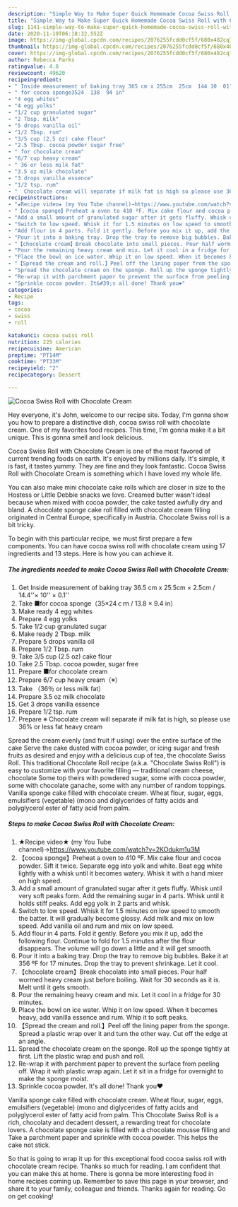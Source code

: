 ```yaml
---
description: "Simple Way to Make Super Quick Homemade Cocoa Swiss Roll with Chocolate Cream"
title: "Simple Way to Make Super Quick Homemade Cocoa Swiss Roll with Chocolate Cream"
slug: 1141-simple-way-to-make-super-quick-homemade-cocoa-swiss-roll-with-chocolate-cream
date: 2020-11-19T06:18:32.552Z
image: https://img-global.cpcdn.com/recipes/2076255fcdd0cf5f/680x482cq70/cocoa-swiss-roll-with-chocolate-cream-recipe-main-photo.jpg
thumbnail: https://img-global.cpcdn.com/recipes/2076255fcdd0cf5f/680x482cq70/cocoa-swiss-roll-with-chocolate-cream-recipe-main-photo.jpg
cover: https://img-global.cpcdn.com/recipes/2076255fcdd0cf5f/680x482cq70/cocoa-swiss-roll-with-chocolate-cream-recipe-main-photo.jpg
author: Rebecca Parks
ratingvalue: 4.8
reviewcount: 49620
recipeingredient:
- " Inside measurement of baking tray 365 cm x 255cm  25cm  144 10  01"
- " for cocoa sponge3524  138  94 in"
- "4 egg whites"
- "4 egg yolks"
- "1/2 cup granulated sugar"
- "2 Tbsp. milk"
- "5 drops vanilla oil"
- "1/2 Tbsp. rum"
- "3/5 cup (2.5 oz) cake flour"
- "2.5 Tbsp. cocoa powder sugar free"
- " for chocolate cream"
- "6/7 cup heavy cream"
- " 36 or less milk fat"
- "3.5 oz milk chocolate"
- "3 drops vanilla essence"
- "1/2 tsp. rum"
- "  Chocolate cream will separate if milk fat is high so please use 36 or less fat heavy cream"
recipeinstructions:
- "★Recipe video★ (my You Tube channel)→https://www.youtube.com/watch?v=2KOdukm1u3M"
- "【cocoa sponge】Preheat a oven to 410 ºF. Mix cake flour and cocoa powder. Sift it twice. Separate egg into yolk and white. Beat egg white lightly with a whisk until it becomes watery. Whisk it with a hand mixer on high speed."
- "Add a small amount of granulated sugar after it gets fluffy. Whisk until very soft peaks form. Add the remaining sugar in 4 parts. Whisk until it holds stiff peaks. Add egg yolk in 2 parts and whisk."
- "Switch to low speed. Whisk it for 1.5 minutes on low speed to smooth the batter. It will gradually become glossy. Add milk and mix on low speed. Add vanilla oil and rum and mix on low speed."
- "Add flour in 4 parts. Fold it gently. Before you mix it up, add the following flour. Continue to fold for 1.5 minutes after the flour disappears. The volume will go down a little and it will get smooth."
- "Pour it into a baking tray. Drop the tray to remove big bubbles. Bake it at 356 ºF for 17 minutes. Drop the tray to prevent shrinkage. Let it cool."
- "【chocolate cream】Break chocolate into small pieces. Pour half wormed heavy cream just before boiling. Wait for 30 seconds as it is. Melt until it gets smooth."
- "Pour the remaining heavy cream and mix. Let it cool in a fridge for 30 minutes."
- "Place the bowl on ice water. Whip it on low speed. When it becomes heavy, add vanilla essence and rum. Whip it to soft peaks."
- "【Spread the cream and roll.】Peel off the lining paper from the sponge. Spread a plastic wrap over it and turn the other way. Cut off the edge at an angle."
- "Spread the chocolate cream on the sponge. Roll up the sponge tightly at first. Lift the plastic wrap and push and roll."
- "Re-wrap it with parchment paper to prevent the surface from peeling off. Wrap it with plastic wrap again. Let it sit in a fridge for overnight to make the sponge moist."
- "Sprinkle cocoa powder. It&#39;s all done! Thank you❤"
categories:
- Recipe
tags:
- cocoa
- swiss
- roll

katakunci: cocoa swiss roll 
nutrition: 225 calories
recipecuisine: American
preptime: "PT14M"
cooktime: "PT33M"
recipeyield: "2"
recipecategory: Dessert

---
```



![Cocoa Swiss Roll with Chocolate Cream](https://img-global.cpcdn.com/recipes/2076255fcdd0cf5f/680x482cq70/cocoa-swiss-roll-with-chocolate-cream-recipe-main-photo.jpg)

Hey everyone, it's John, welcome to our recipe site. Today, I'm gonna show you how to prepare a distinctive dish, cocoa swiss roll with chocolate cream. One of my favorites food recipes. This time, I'm gonna make it a bit unique. This is gonna smell and look delicious.

Cocoa Swiss Roll with Chocolate Cream is one of the most favored of current trending foods on earth. It's enjoyed by millions daily. It's simple, it is fast, it tastes yummy. They are fine and they look fantastic. Cocoa Swiss Roll with Chocolate Cream is something which I have loved my whole life.

You can also make mini chocolate cake rolls which are closer in size to the Hostess or Little Debbie snacks we love. Creamed butter wasn&#39;t ideal because when mixed with cocoa powder, the cake tasted awfully dry and bland. A chocolate sponge cake roll filled with chocolate cream filling originated in Central Europe, specifically in Austria. Chocolate Swiss roll is a bit tricky.


To begin with this particular recipe, we must first prepare a few components. You can have cocoa swiss roll with chocolate cream using 17 ingredients and 13 steps. Here is how you can achieve it.

<!--inarticleads1-->

##### The ingredients needed to make Cocoa Swiss Roll with Chocolate Cream:

1. Get  Inside measurement of baking tray 36.5 cm x 25.5cm × 2.5cm / 14.4&#39;&#39;× 10&#39;&#39; × 0.1&#39;&#39;
1. Take  ■for cocoa sponge（35×24ｃｍ / 13.8 × 9.4 in）
1. Make ready 4 egg whites
1. Prepare 4 egg yolks
1. Take 1/2 cup granulated sugar
1. Make ready 2 Tbsp. milk
1. Prepare 5 drops vanilla oil
1. Prepare 1/2 Tbsp. rum
1. Take 3/5 cup (2.5 oz) cake flour
1. Take 2.5 Tbsp. cocoa powder, sugar free
1. Prepare  ■for chocolate cream
1. Prepare 6/7 cup heavy cream（※）
1. Take  （36％ or less milk fat）
1. Prepare 3.5 oz milk chocolate
1. Get 3 drops vanilla essence
1. Prepare 1/2 tsp. rum
1. Prepare  ※ Chocolate cream will separate if milk fat is high, so please use 36% or less fat heavy cream


Spread the cream evenly (and fruit if using) over the entire surface of the cake Serve the cake dusted with cocoa powder, or icing sugar and fresh fruits as desired and enjoy with a delicious cup of tea, the chocolate Swiss Roll. This traditional Chocolate Roll recipe (a.k.a. &#34;Chocolate Swiss Roll&#34;) is easy to customize with your favorite filling — traditional cream cheese, chocolate Some top theirs with powdered sugar, some with cocoa powder, some with chocolate ganache, some with any number of random toppings. Vanilla sponge cake filled with chocolate cream. Wheat flour, sugar, eggs, emulsifiers (vegetable) (mono and diglycerides of fatty acids and polyglycerol ester of fatty acid from palm. 

<!--inarticleads2-->

##### Steps to make Cocoa Swiss Roll with Chocolate Cream:

1. ★Recipe video★ (my You Tube channel)→https://www.youtube.com/watch?v=2KOdukm1u3M
1. 【cocoa sponge】Preheat a oven to 410 ºF. Mix cake flour and cocoa powder. Sift it twice. Separate egg into yolk and white. Beat egg white lightly with a whisk until it becomes watery. Whisk it with a hand mixer on high speed.
1. Add a small amount of granulated sugar after it gets fluffy. Whisk until very soft peaks form. Add the remaining sugar in 4 parts. Whisk until it holds stiff peaks. Add egg yolk in 2 parts and whisk.
1. Switch to low speed. Whisk it for 1.5 minutes on low speed to smooth the batter. It will gradually become glossy. Add milk and mix on low speed. Add vanilla oil and rum and mix on low speed.
1. Add flour in 4 parts. Fold it gently. Before you mix it up, add the following flour. Continue to fold for 1.5 minutes after the flour disappears. The volume will go down a little and it will get smooth.
1. Pour it into a baking tray. Drop the tray to remove big bubbles. Bake it at 356 ºF for 17 minutes. Drop the tray to prevent shrinkage. Let it cool.
1. 【chocolate cream】Break chocolate into small pieces. Pour half wormed heavy cream just before boiling. Wait for 30 seconds as it is. Melt until it gets smooth.
1. Pour the remaining heavy cream and mix. Let it cool in a fridge for 30 minutes.
1. Place the bowl on ice water. Whip it on low speed. When it becomes heavy, add vanilla essence and rum. Whip it to soft peaks.
1. 【Spread the cream and roll.】Peel off the lining paper from the sponge. Spread a plastic wrap over it and turn the other way. Cut off the edge at an angle.
1. Spread the chocolate cream on the sponge. Roll up the sponge tightly at first. Lift the plastic wrap and push and roll.
1. Re-wrap it with parchment paper to prevent the surface from peeling off. Wrap it with plastic wrap again. Let it sit in a fridge for overnight to make the sponge moist.
1. Sprinkle cocoa powder. It&#39;s all done! Thank you❤


Vanilla sponge cake filled with chocolate cream. Wheat flour, sugar, eggs, emulsifiers (vegetable) (mono and diglycerides of fatty acids and polyglycerol ester of fatty acid from palm. This Chocolate Swiss Roll is a rich, chocolaty and decadent dessert, a rewarding treat for chocolate lovers. A chocolate sponge cake is filled with a chocolate mousse filling and Take a parchment paper and sprinkle with cocoa powder. This helps the cake not stick. 

So that is going to wrap it up for this exceptional food cocoa swiss roll with chocolate cream recipe. Thanks so much for reading. I am confident that you can make this at home. There is gonna be more interesting food in home recipes coming up. Remember to save this page in your browser, and share it to your family, colleague and friends. Thanks again for reading. Go on get cooking!
